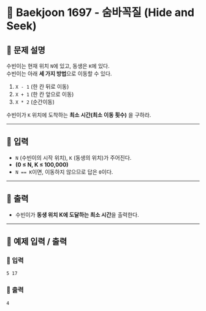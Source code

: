 # 🔄 Baekjoon 1697 - 숨바꼭질 (Hide and Seek)

## 📌 문제 설명
수빈이는 현재 위치 `N`에 있고, 동생은 `K`에 있다.  
수빈이는 아래 **세 가지 방법**으로 이동할 수 있다.

1. `X - 1` (한 칸 뒤로 이동)  
2. `X + 1` (한 칸 앞으로 이동)  
3. `X * 2` (순간이동)  

수빈이가 `K` 위치에 도착하는 **최소 시간(최소 이동 횟수)** 을 구하라.

---

## 📌 입력
- `N` (수빈이의 시작 위치), `K` (동생의 위치)가 주어진다.  
- **(0 ≤ N, K ≤ 100,000)**  
- `N == K`이면, 이동하지 않으므로 답은 `0`이다.

---

## 📌 출력
- 수빈이가 **동생 위치 K에 도달하는 최소 시간**을 출력한다.

---

## 📌 예제 입력 / 출력
### 🔹 입력
```
5 17
```
### 🔹 출력
```
4
```